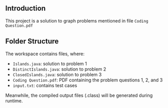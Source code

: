 ## Introduction

This project is a solution to graph problems mentioned in file `Coding Question.pdf`

## Folder Structure

The workspace contains files, where:

- `Islands.java`: solution to problem 1
- `DistinctIslands.java`: solution to problem 2
- `ClosedIslands.java`: solution to problem 3
- `Coding Question.pdf`: PDF containing the problem questions 1, 2, and 3
- `input.txt`: contains test cases

Meanwhile, the compiled output files (.class) will be generated during runtime.
